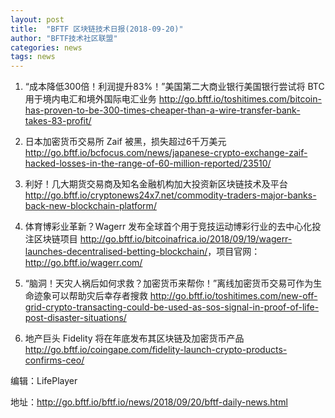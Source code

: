 ```yaml
---
layout: post
title:  "BFTF 区块链技术日报(2018-09-20)"
author: "BFTF技术社区联盟"
categories: news
tags: news
---
```


1. “成本降低300倍！利润提升83%！”美国第二大商业银行美国银行尝试将 BTC 用于境内电汇和境外国际电汇业务 <http://go.bftf.io/toshitimes.com/bitcoin-has-proven-to-be-300-times-cheaper-than-a-wire-transfer-bank-takes-83-profit/>

2. 日本加密货币交易所 Zaif 被黑，损失超过6千万美元 <http://go.bftf.io/bcfocus.com/news/japanese-crypto-exchange-zaif-hacked-losses-in-the-range-of-60-million-reported/23510/>

3. 利好！几大期货交易商及知名金融机构加大投资新区块链技术及平台 <http://go.bftf.io/cryptonews24x7.net/commodity-traders-major-banks-back-new-blockchain-platform/>

4. 体育博彩业革新？Wagerr 发布全球首个用于竞技运动博彩行业的去中心化投注区块链项目 <http://go.bftf.io/bitcoinafrica.io/2018/09/19/wagerr-launches-decentralised-betting-blockchain/>，项目官网：<http://go.bftf.io/wagerr.com/>

5. “脑洞！天灾人祸后如何求救？加密货币来帮你！”离线加密货币交易可作为生命迹象可以帮助灾后幸存者搜救 <http://go.bftf.io/toshitimes.com/new-off-grid-crypto-transacting-could-be-used-as-sos-signal-in-proof-of-life-post-disaster-situations/>

6. 地产巨头 Fidelity 将在年底发布其区块链及加密货币产品 <http://go.bftf.io/coingape.com/fidelity-launch-crypto-products-confirms-ceo/>

编辑：LifePlayer

地址：<http://go.bftf.io/bftf.io/news/2018/09/20/bftf-daily-news.html>
